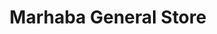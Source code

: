 ---
title: "Marhaba General Store"
url: /karachi/marhaba-general-store-xx4w-957-sector-14-e-sector-14-e-shamsi-colony/
shop: general
---